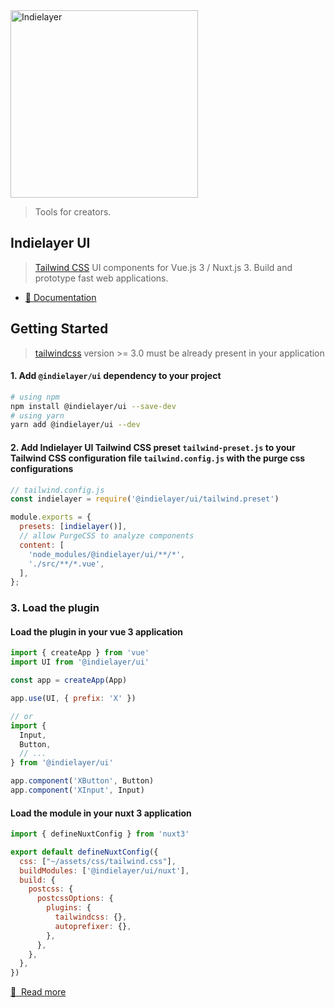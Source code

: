 <a href="https://indielayer.com/">
  <img src="https://user-images.githubusercontent.com/3942799/90314498-25807a80-df0c-11ea-9e3a-b2b919bc9f10.png" alt="Indielayer" width="300" />
</a>

> Tools for creators.

## Indielayer UI

> [Tailwind CSS](https://tailwindcss.com) UI components for Vue.js 3 / Nuxt.js 3. Build and prototype fast web applications.

- [📖 Documentation](https://indielayer.com/ui)

## Getting Started

> [tailwindcss](https://tailwindcss.com) version >= 3.0 must be already present in your application

#### 1. Add `@indielayer/ui` dependency to your project

```bash
# using npm
npm install @indielayer/ui --save-dev
# using yarn
yarn add @indielayer/ui --dev
```

#### 2. Add Indielayer UI Tailwind CSS preset `tailwind-preset.js` to your Tailwind CSS configuration file `tailwind.config.js` with the purge css configurations

```javascript
// tailwind.config.js
const indielayer = require('@indielayer/ui/tailwind.preset')

module.exports = {
  presets: [indielayer()],
  // allow PurgeCSS to analyze components
  content: [
    'node_modules/@indielayer/ui/**/*',
    './src/**/*.vue',
  ],
};
```

### 3. Load the plugin
#### Load the plugin in your vue 3 application

```javascript
import { createApp } from 'vue'
import UI from '@indielayer/ui'

const app = createApp(App)

app.use(UI, { prefix: 'X' })

// or
import {
  Input,
  Button,
  // ...
} from '@indielayer/ui'

app.component('XButton', Button)
app.component('XInput', Input)
```

#### Load the module in your nuxt 3 application

```javascript
import { defineNuxtConfig } from 'nuxt3'

export default defineNuxtConfig({
  css: ["~/assets/css/tailwind.css"],
  buildModules: ['@indielayer/ui/nuxt'],
  build: {
    postcss: {
      postcssOptions: {
        plugins: {
          tailwindcss: {},
          autoprefixer: {},
        },
      },
    },
  },
})
```

[📖 &nbsp;Read more](https://indielayer.com/ui)
